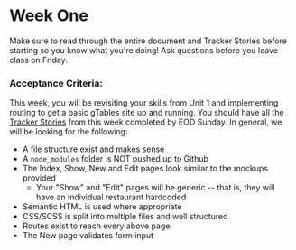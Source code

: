 # Week One

Make sure to read through the entire document and Tracker Stories before starting so you know what you're doing! Ask questions before you leave class on Friday.


### Acceptance Criteria:

This week, you will be revisiting your skills from Unit 1 and implementing routing to get a basic gTables site up and running. You should have all the [Tracker Stories](../tracker-stories) from this week completed by EOD Sunday. In general, we will be looking for the following:

* A file structure exist and makes sense
* A `node_modules` folder is NOT pushed up to Github
* The Index, Show, New and Edit pages look similar to the mockups provided
  * Your "Show" and "Edit" pages will be generic -- that is, they will have an individual restaurant hardcoded
* Semantic HTML is used where appropriate
* CSS/SCSS is split into multiple files and well structured
* Routes exist to reach every above page
* The New page validates form input
